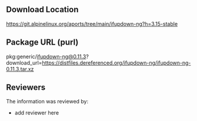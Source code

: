 ## Download Location

https://git.alpinelinux.org/aports/tree/main/ifupdown-ng?h=3.15-stable

## Package URL (purl)

pkg:generic/ifupdown-ng@0.11.3?download_url=https://distfiles.dereferenced.org/ifupdown-ng/ifupdown-ng-0.11.3.tar.xz

## Reviewers

The information was reviewed by:

* add reviewer here
